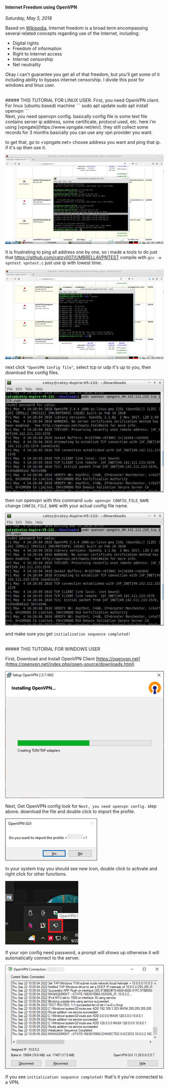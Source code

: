 #### Internet Freedom using OpenVPN
_Saturday, May 5, 2018_

Based on [Wikipedia](https://en.wikipedia.org/wiki/Internet_freedom), Internet freedom 
is a broad term encompassing several related concepts regarding use of the Internet, 
including:
* Digital rights
* Freedom of information
* Right to Internet access
* Internet censorship
* Net neutrality

Okay i can't guarantee you get all of that freedom, but you'll get some of it including 
ability to bypass internet censorship. I divide this post for windows and linux user.

<br>
##### THIS TUTORIAL FOR LINUX USER.
First, you need OpenVPN client. For linux (ubuntu based) machine 
```
sudo apt update
sudo apt install openvpn
```

<br>
Next, you need openvpn config. basically config file is some text file 
contains server ip address, some certificate, protocol used, etc. here i'm 
using [vpngate](https://www.vpngate.net/en/). they still collect some 
records for 3 months <http://www.vpngate.net/en/about_abuse.aspx> basically 
you can use any vpn provider you want. 

to get that, go to <vpngate.net> choose address you want and ping that ip. if it's 
up then use it. 
<div class="row">
    <div class="col-sm-2"></div>
    <div class="col-sm-8">
        <div class="thumbnail">
            <img class="img-responsive" src="./posts/2018-05-05-internet-freedom-using-openvpn/1.jpg" alt="img">
        </div>
    </div>
    <div class="col-sm-2"></div>
</div>

It is frustrating to ping all address one by one, so i made a tools to do 
just that <https://github.com/catzy007/UMBRELLAVPNTEST> compile with 
`gcc -o vpntest vpntest.c` just use ip with lowest time.
<div class="row">
    <div class="col-sm-2"></div>
    <div class="col-sm-8">
        <div class="thumbnail">
            <img class="img-responsive" src="./posts/2018-05-05-internet-freedom-using-openvpn/2.jpg" alt="img">
        </div>
    </div>
    <div class="col-sm-2"></div>
</div>

next click `"OpenVPN Config file"`, select tcp or udp it's up to you, 
then download the config files.
<div class="row">
    <div class="col-sm-3"></div>
    <div class="col-sm-6">
        <div class="thumbnail">
            <img class="img-responsive" src="./posts/2018-05-05-internet-freedom-using-openvpn/4.jpg" alt="img">
        </div>
    </div>
    <div class="col-sm-3"></div>
</div>

then run openvpn with this command `sudo openvpn CONFIG_FILE_NAME` change 
`CONFIG_FILE_NAME` with your actual config file name.
<div class="row">
    <div class="col-sm-3"></div>
    <div class="col-sm-6">
        <div class="thumbnail">
            <img class="img-responsive" src="./posts/2018-05-05-internet-freedom-using-openvpn/4.jpg" alt="img">
        </div>
    </div>
    <div class="col-sm-3"></div>
</div>

and make sure you get `initialization sequence completed!`

<br>
##### THIS TUTORIAL FOR WINDOWS USER

First, Download and Install OpenVPN Client
[https://openvpn.net](https://openvpn.net/index.php/open-source/downloads.html)
<div class="row">
    <div class="col-sm-3"></div>
    <div class="col-sm-6">
        <div class="thumbnail">
            <img class="img-responsive" src="./posts/2018-05-05-internet-freedom-using-openvpn/5.png" alt="img">
        </div>
    </div>
    <div class="col-sm-3"></div>
</div>

Next, Get OpenVPN config look for `Next, you need openvpn config.` step above. 
download the file and double click to import the profile.
<div class="row">
    <div class="col-sm-3"></div>
    <div class="col-sm-6">
        <div class="thumbnail">
            <img class="img-responsive" src="./posts/2018-05-05-internet-freedom-using-openvpn/7.png" alt="img">
        </div>
    </div>
    <div class="col-sm-3"></div>
</div>

In your system tray you should see new icon, double click to activate and 
right click for other functions.
<div class="row">
    <div class="col-sm-4"></div>
    <div class="col-sm-4">
        <div class="thumbnail">
            <img class="img-responsive" src="./posts/2018-05-05-internet-freedom-using-openvpn/6.png" alt="img">
        </div>
    </div>
    <div class="col-sm-4"></div>
</div>

If your vpn config need password, a prompt will shows up otherwise it will 
automatically connect to the server.
<div class="row">
    <div class="col-sm-2"></div>
    <div class="col-sm-8">
        <div class="thumbnail">
            <img class="img-responsive" src="./posts/2018-05-05-internet-freedom-using-openvpn/8.png" alt="img">
        </div>
    </div>
    <div class="col-sm-2"></div>
</div>

If you see `initialization sequence completed!` that's it you're connected 
to a VPN.